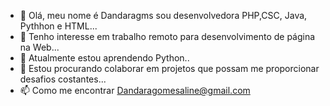 - 👋 Olá, meu nome é Dandaragms sou desenvolvedora PHP,CSC, Java, Pythhon e HTML...
- 👀 Tenho interesse em  trabalho remoto para desenvolvimento de página na Web...
- 🌱 Atualmente estou aprendendo Python..
- 💞️ Estou procurando colaborar em projetos que possam me proporcionar desafios costantes...
- 📫 Como me encontrar Dandaragomesaline@gmail.com

